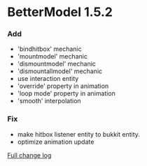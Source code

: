 # BetterModel 1.5.2

### Add
- 'bindhitbox' mechanic
- 'mountmodel' mechanic
- 'dismountmodel' mechanic
- 'dismountallmodel' mechanic
- use interaction entity
- 'override' property in animation
- 'loop mode' property in animation
- 'smooth' interpolation

### Fix
- make hitbox listener entity to bukkit entity.
- optimize animation update

[Full change log](https://github.com/toxicity188/BetterModel/compare/1.5.1...1.5.2)
